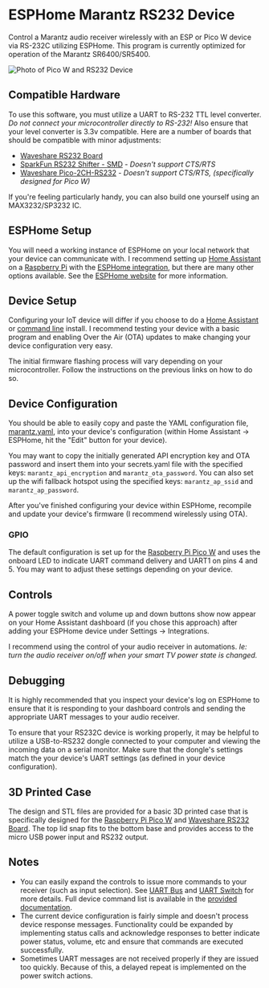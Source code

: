 # ESPHome Marantz RS232 Device
Control a Marantz audio receiver wirelessly with an ESP or Pico W device via RS-232C utilizing ESPHome. This program is currently optimized for operation of the Marantz SR6400/SR5400.

![Photo of Pico W and RS232 Device](img/preview.jpg)

## Compatible Hardware
To use this software, you must utilize a UART to RS-232 TTL level converter. *Do not connect your microcontroller directly to RS-232!* Also ensure that your level converter is 3.3v compatible. Here are a number of boards that should be compatible with minor adjustments:
* [Waveshare RS232 Board](http://www.waveshare.com/wiki/RS232_Board)
* [SparkFun RS232 Shifter - SMD](https://www.sparkfun.com/products/449) - _Doesn't support CTS/RTS_
* [Waveshare Pico-2CH-RS232](https://www.waveshare.com/wiki/Pico-2CH-RS232) - _Doesn't support CTS/RTS, (specifically designed for Pico W)_

If you're feeling particularly handy, you can also build one yourself using an MAX3232/SP3232 IC.

## ESPHome Setup
You will need a working instance of ESPHome on your local network that your device can communicate with. I recommend setting up [Home Assistant](https://www.home-assistant.io/) on a [Raspberry Pi](https://www.home-assistant.io/installation/raspberrypi/) with the [ESPHome integration](https://www.home-assistant.io/integrations/esphome/), but there are many other options available. See the [ESPHome website](https://esphome.io/) for more information.

## Device Setup
Configuring your IoT device will differ if you choose to do a [Home Assistant](https://esphome.io/guides/getting_started_hassio.html) or [command line](https://esphome.io/guides/getting_started_command_line.html) install. I recommend testing your device with a basic program and enabling Over the Air (OTA) updates to make changing your device configuration very easy.

The initial firmware flashing process will vary depending on your microcontroller. Follow the instructions on the previous links on how to do so.

## Device Configuration
You should be able to easily copy and paste the YAML configuration file, [marantz.yaml](marantz.yaml), into your device's configuration (within Home Assistant -> ESPHome, hit the "Edit" button for your device).

You may want to copy the initially generated API encryption key and OTA password and insert them into your secrets.yaml file with the specified keys: `marantz_api_encryption` and `marantz_ota_password`. You can also set up the wifi fallback hotspot using the specified keys: `marantz_ap_ssid` and `marantz_ap_password`.

After you've finished configuring your device within ESPHome, recompile and update your device's firmware (I recommend wirelessly using OTA).

### GPIO
The default configuration is set up for the [Raspberry Pi Pico W](https://datasheets.raspberrypi.com/picow/PicoW-A4-Pinout.pdf) and uses the onboard LED to indicate UART command delivery and UART1 on pins 4 and 5. You may want to adjust these settings depending on your device.

## Controls
A power toggle switch and volume up and down buttons show now appear on your Home Assistant dashboard (if you chose this approach) after adding your ESPHome device under Settings -> Integrations.

I recommend using the control of your audio receiver in automations. _Ie: turn the audio receiver on/off when your smart TV power state is changed._

## Debugging
It is highly recommended that you inspect your device's log on ESPHome to ensure that it is responding to your dashboard controls and sending the appropriate UART messages to your audio receiver.

To ensure that your RS232C device is working properly, it may be helpful to utilize a USB-to-RS232 dongle connected to your computer and viewing the incoming data on a serial monitor. Make sure that the dongle's settings match the your device's UART settings (as defined in your device configuration).

## 3D Printed Case
The design and STL files are provided for a basic 3D printed case that is specifically designed for the [Raspberry Pi Pico W](https://www.raspberrypi.com/documentation/microcontrollers/raspberry-pi-pico.html) and [Waveshare RS232 Board](http://www.waveshare.com/wiki/RS232_Board). The top lid snap fits to the bottom base and provides access to the micro USB power input and RS232 output.

## Notes
* You can easily expand the controls to issue more commands to your receiver (such as input selection). See [UART Bus](https://esphome.io/components/uart.html) and [UART Switch](https://esphome.io/components/switch/uart.html) for more details. Full device command list is available in the [provided documentation](docs/SR6400_SR5400_RS-232C_Specification_V100b.pdf).
* The current device configuration is fairly simple and doesn't process device response messages. Functionality could be expanded by implementing status calls and acknowledge responses to better indicate power status, volume, etc and ensure that commands are executed successfully.
* Sometimes UART messages are not received properly if they are issued too quickly. Because of this, a delayed repeat is implemented on the power switch actions.
